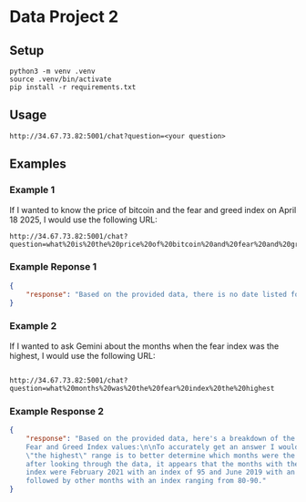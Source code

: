 # Data Project 2

## Setup

```
python3 -m venv .venv
source .venv/bin/activate
pip install -r requirements.txt
```

## Usage

```
http://34.67.73.82:5001/chat?question=<your question>
```

## Examples

### Example 1

If I wanted to know the price of bitcoin and the fear and greed index on April 18 2025, I would use the following URL:

```
http://34.67.73.82:5001/chat?question=what%20is%20the%20price%20of%20bitcoin%20and%20fear%20and%20greed%20index%20on%20April%2018%202025
```

### Example Reponse 1

```json
{
    "response": "Based on the provided data, there is no date listed for April 18, 2025."
}
```

### Example 2

If I wanted to ask Gemini about the months when the fear index was the highest, I would use the following URL:

```

http://34.67.73.82:5001/chat?question=what%20months%20was%20the%20fear%20index%20the%20highest

```

### Example Response 2

```json
{
    "response": "Based on the provided data, here's a breakdown of the months with the highest
	Fear and Greed Index values:\n\nTo accurately get an answer I would need to know what
	\"the highest\" range is to better determine which months were the \"highest.\" \n\nHowever,
	after looking through the data, it appears that the months with the highest fear and greed
	index were February 2021 with an index of 95 and June 2019 with an index of 95, closely
	followed by other months with an index ranging from 80-90."
}
```
